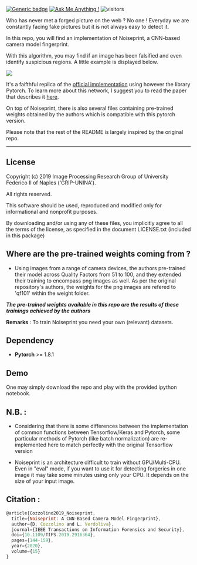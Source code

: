 [![Generic badge](https://img.shields.io/badge/Library-Pytorch-<>.svg)](https://shields.io/) [![Ask Me Anything !](https://img.shields.io/badge/Official%20-No-1abc9c.svg)](https://GitHub.com/Naereen/ama) ![visitors](https://visitor-badge.laobi.icu/badge?page_id=RonyAbecidan.noiseprint-pytorch)

Who has never met a forged picture on the web ? No one ! Everyday we are constantly facing fake pictures but it is not always easy to detect it.

In this repo, you will find an implementation of Noiseprint, a CNN-based camera model fingerprint. 

With this algorithm, you may find if an image has been falsified and even identify suspicious regions. A little example is displayed below.

![](https://i.imgur.com/0VnMfHy.png)

It's a faifthful replica of the [official implementation](https://github.com/grip-unina/noiseprint/) using however the library Pytorch. To learn more about this network, I suggest you to read the paper that describes it [here](https://arxiv.org/pdf/1808.08396.pdf).

On top of Noiseprint, there is also several files containing pre-trained weights obtained by the authors which is compatible with this pytorch version.


Please note that the rest of the README is largely inspired by the original repo.

--- 

## License
Copyright (c) 2019 Image Processing Research Group of University Federico II of Naples ('GRIP-UNINA').

All rights reserved.

This software should be used, reproduced and modified only for informational and nonprofit purposes.

By downloading and/or using any of these files, you implicitly agree to all the terms of the license, as specified in the document LICENSE.txt (included in this package)

## Where are the pre-trained weights coming from  ?

- Using images from a range of camera devices, the authors pre-trained their model across Quality Factors from 51 to 100, and they extended their training to encompass png images as well. As per the original repository's authors, the weights for the png images are refered to 'qf101' within the weight folder.

**_The pre-trained weights available in this repo are the results of these trainings achieved by the authors_**

**Remarks** : To train Noiseprint you need your own (relevant) datasets.

## Dependency
- **Pytorch** >= 1.8.1

## Demo
One may simply download the repo and play with the provided ipython notebook.

## N.B. :
- Considering that there is some differences between the implementation of common functions between Tensorflow/Keras and Pytorch, some particular methods of Pytorch (like batch normalization) are re-implemented here to match perfectly with the original Tensorflow version

- Noiseprint is an architecture difficult to train without GPU/Multi-CPU. Even in "eval" mode, if you want to use it for detecting forgeries in one image it may take some minutes using only your CPU. It depends on the size of your input image.


## Citation :

```js
@article{Cozzolino2019_Noiseprint,
  title={Noiseprint: A CNN-Based Camera Model Fingerprint},
  author={D. Cozzolino and L. Verdoliva},
  journal={IEEE Transactions on Information Forensics and Security},
  doi={10.1109/TIFS.2019.2916364},
  pages={144-159},
  year={2020},
  volume={15}
} 
```
